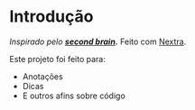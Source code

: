 # Introdução

*Inspirado pelo **[second brain](https://segundocerebro.vercel.app/).*** Feito com [Nextra](https://github.com/shuding/nextra).

Este projeto foi feito para:

- Anotações
- Dicas
- E outros afins sobre código

